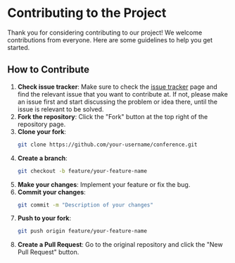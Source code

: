 # Contributing to the Project

Thank you for considering contributing to our project! We welcome contributions from everyone. Here are some guidelines to help you get started.

## How to Contribute

1. **Check issue tracker**: Make sure to check the [issue tracker](https://github.com/idsw-dev/conference/issues) page and find the relevant issue that you want to contribute at. If not, please make an issue first and start discussing the problem or idea there, until the issue is relevant to be solved.
1. **Fork the repository**: Click the "Fork" button at the top right of the repository page.
1. **Clone your fork**:
   ```sh
   git clone https://github.com/your-username/conference.git
   ```
1. **Create a branch**:
   ```sh
   git checkout -b feature/your-feature-name
   ```
1. **Make your changes**: Implement your feature or fix the bug.
1. **Commit your changes**:
   ```sh
   git commit -m "Description of your changes"
   ```
1. **Push to your fork**:
   ```sh
   git push origin feature/your-feature-name
   ```
1. **Create a Pull Request**: Go to the original repository and click the "New Pull Request" button.
